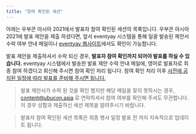```yaml
---
title: "참여 확인된 세션"
---
```

아래는 우부콘 아시아 2021에서 발표자 참여 확인된 세션의 목록입니다.
우부콘 아시아 2021에 발표 제안을 제출 하셨다면, 앞서 eventyay 시스템을 통해 일괄 발송된 제안서 수락 여부 안내 메일이나 [eventyay 웹사이트](https://eventyay.com/my-sessions)에서도 확인이 가능합니다.

발표 제안을 제출하셔서 수락 되신 경우, **발표자 참여 확인까지 되어야 발표를 하실 수 있습니다.** eventyay 시스템에서 발송한 발표 제안 수락 안내 메일에, 영어로 발표자로 최종 참여 하겠다고 회신해 주시면 참여 확인 처리 됩니다. 참여 확인 처리 이후 [사전에 공지된 일정에 따라 발표를 준비해 주시면 됩니다.](../news/2021-07-30-speaker-schedules/)

> 발표 제안서가 수락 된 것을 확인 했지만 해당 메일을 찾지 못하시는 경우, content@ubucon.asia 로 연락하셔서 참여 여부를 확인해 주셔도 무관합니다. 이 경우 성함과 제출하신 세션 제목을 알려주시기 바랍니다.

> 발표자 참여 확인된 세션 목록은 최종 행사 일정 발표 전 까지 지속적으로 업데이트 됩니다.
